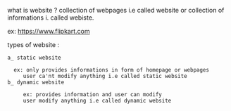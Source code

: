 what is website ?
 collection of webpages i.e called website or
 collection of informations i. called webiste.

 ex: https://www.flipkart.com

types of website :

    a_ static website 

      ex: only provides informations in form of homepage or webpages 
         user ca'nt modify anything i.e called static website
    b_ dynamic website

         ex: provides information and user can modify 
         user modify anything i.e called dynamic website